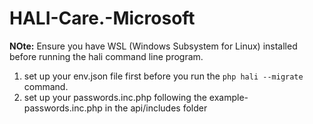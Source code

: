 # HALI-Care.-Microsoft
**NOte:** Ensure you have WSL (Windows Subsystem for Linux) installed before running the hali command line program.
1. set up your env.json file first before you run the `php hali --migrate` command.
2. set up your passwords.inc.php following the example-passwords.inc.php in the api/includes folder